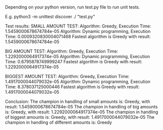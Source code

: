 Depending on your python version, run test.py file to run unit tests.

E.g. python3 -m unittest discover ./ "test.py"

Test results:
SMALL AMOUNT TEST: 
Algorithm: Greedy, Execution Time: 1.5459000678674784e-05
Algorithm: Dynamic programming, Execution Time: 0.0009320830004071468
Fastest algorithm is Greedy with result: 1.5459000678674784e-05

BIG AMOUNT TEST: 
Algorithm: Greedy, Execution Time: 1.2292000064917374e-05
Algorithm: Dynamic programming, Execution Time: 0.6795878749999247
Fastest algorithm is Greedy with result: 1.2292000064917374e-05

BIGGEST AMOUNT TEST: 
Algorithm: Greedy, Execution Time: 1.4917000044079032e-05
Algorithm: Dynamic programming, Execution Time: 8.378037125000446
Fastest algorithm is Greedy with result: 1.4917000044079032e-05

Conclusion: 
The champion in handling of small amounts is: Greedy, with result: 1.5459000678674784e-05
The champion in handling of big amounts is: Greedy, with result: 1.2292000064917374e-05
The champion in handling of biggest amounts is: Greedy, with result: 1.4917000044079032e-05
The champion in handling of different amounts is: Greedy